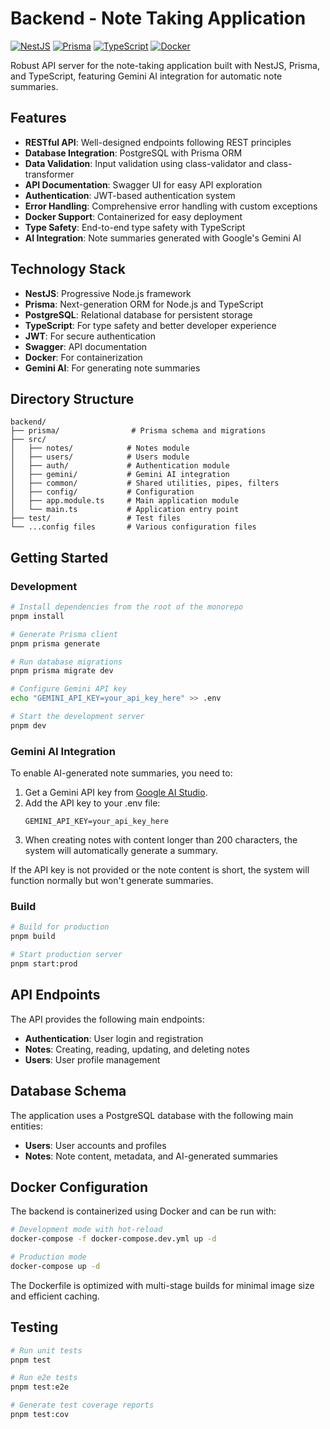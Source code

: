 # Backend - Note Taking Application

[![NestJS](https://img.shields.io/badge/NestJS-11.0.1-red.svg)](https://nestjs.com/)
[![Prisma](https://img.shields.io/badge/Prisma-6.6.0-green.svg)](https://www.prisma.io/)
[![TypeScript](https://img.shields.io/badge/TypeScript-5.7-blue.svg)](https://www.typescriptlang.org/)
[![Docker](https://img.shields.io/badge/Docker-Ready-blue.svg)](https://www.docker.com/)

Robust API server for the note-taking application built with NestJS, Prisma, and TypeScript, featuring Gemini AI integration for automatic note summaries.

## Features

- **RESTful API**: Well-designed endpoints following REST principles
- **Database Integration**: PostgreSQL with Prisma ORM
- **Data Validation**: Input validation using class-validator and class-transformer
- **API Documentation**: Swagger UI for easy API exploration
- **Authentication**: JWT-based authentication system
- **Error Handling**: Comprehensive error handling with custom exceptions
- **Docker Support**: Containerized for easy deployment
- **Type Safety**: End-to-end type safety with TypeScript
- **AI Integration**: Note summaries generated with Google's Gemini AI

## Technology Stack

- **NestJS**: Progressive Node.js framework
- **Prisma**: Next-generation ORM for Node.js and TypeScript
- **PostgreSQL**: Relational database for persistent storage
- **TypeScript**: For type safety and better developer experience
- **JWT**: For secure authentication
- **Swagger**: API documentation
- **Docker**: For containerization
- **Gemini AI**: For generating note summaries

## Directory Structure

```
backend/
├── prisma/                # Prisma schema and migrations
├── src/
│   ├── notes/            # Notes module
│   ├── users/            # Users module
│   ├── auth/             # Authentication module
│   ├── gemini/           # Gemini AI integration
│   ├── common/           # Shared utilities, pipes, filters
│   ├── config/           # Configuration
│   ├── app.module.ts     # Main application module
│   └── main.ts           # Application entry point
├── test/                 # Test files
└── ...config files       # Various configuration files
```

## Getting Started

### Development

```bash
# Install dependencies from the root of the monorepo
pnpm install

# Generate Prisma client
pnpm prisma generate

# Run database migrations
pnpm prisma migrate dev

# Configure Gemini API key
echo "GEMINI_API_KEY=your_api_key_here" >> .env

# Start the development server
pnpm dev
```

### Gemini AI Integration

To enable AI-generated note summaries, you need to:

1. Get a Gemini API key from [Google AI Studio](https://ai.google.dev/).
2. Add the API key to your .env file:
   ```
   GEMINI_API_KEY=your_api_key_here
   ```
3. When creating notes with content longer than 200 characters, the system will automatically generate a summary.

If the API key is not provided or the note content is short, the system will function normally but won't generate summaries.

### Build

```bash
# Build for production
pnpm build

# Start production server
pnpm start:prod
```

## API Endpoints

The API provides the following main endpoints:

- **Authentication**: User login and registration
- **Notes**: Creating, reading, updating, and deleting notes
- **Users**: User profile management

## Database Schema

The application uses a PostgreSQL database with the following main entities:

- **Users**: User accounts and profiles
- **Notes**: Note content, metadata, and AI-generated summaries

## Docker Configuration

The backend is containerized using Docker and can be run with:

```bash
# Development mode with hot-reload
docker-compose -f docker-compose.dev.yml up -d

# Production mode
docker-compose up -d
```

The Dockerfile is optimized with multi-stage builds for minimal image size and efficient caching.

## Testing

```bash
# Run unit tests
pnpm test

# Run e2e tests
pnpm test:e2e

# Generate test coverage reports
pnpm test:cov
```
